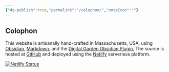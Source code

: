 ```yaml
---
{"dg-publish":true,"permalink":"/colophon/","noteIcon":""}
---
```



## Colophon

This website is artisanally hand-crafted in Massachusetts, USA, using [Obsidian](https://obsidian.md), [Markdown](https://daringfireball.net/projects/markdown/), and the [Digital Garden Obsidian Plugin.](https://github.com/oleeskild/Obsidian-Digital-Garden) The source is hosted at [GitHub](https://github.com/dvdlite/digitalgarden) and deployed using the [Netlify](https://netflify.com) serverless platform.

[![Netlify Status](https://api.netlify.com/api/v1/badges/21c8730c-6f89-4948-b9fa-2aef314307cc/deploy-status)](https://app.netlify.com/sites/melodious-cascaron-fe7dfc/deploys)